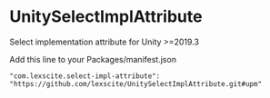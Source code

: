 # UnitySelectImplAttribute
Select implementation attribute for Unity >=2019.3

Add this line to your Packages/manifest.json
```
"com.lexscite.select-impl-attribute": "https://github.com/lexscite/UnitySelectImplAttribute.git#upm"
```
